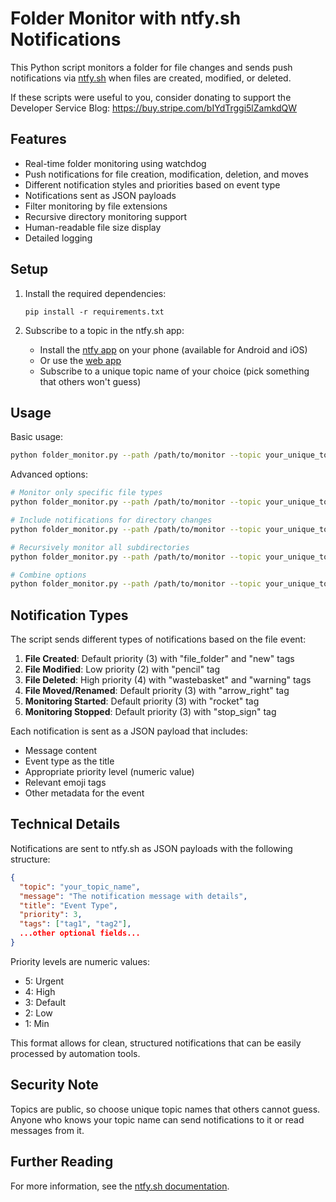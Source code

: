 # Folder Monitor with ntfy.sh Notifications

This Python script monitors a folder for file changes and sends push notifications via [ntfy.sh](https://ntfy.sh) when files are created, modified, or deleted.

If these scripts were useful to you, consider donating to support the Developer Service Blog: https://buy.stripe.com/bIYdTrggi5lZamkdQW

## Features

- Real-time folder monitoring using watchdog
- Push notifications for file creation, modification, deletion, and moves
- Different notification styles and priorities based on event type
- Notifications sent as JSON payloads
- Filter monitoring by file extensions
- Recursive directory monitoring support
- Human-readable file size display
- Detailed logging

## Setup

1. Install the required dependencies:

   ```
   pip install -r requirements.txt
   ```

2. Subscribe to a topic in the ntfy.sh app:
   - Install the [ntfy app](https://ntfy.sh/app) on your phone (available for Android and iOS)
   - Or use the [web app](https://ntfy.sh/app)
   - Subscribe to a unique topic name of your choice (pick something that others won't guess)

## Usage

Basic usage:

```bash
python folder_monitor.py --path /path/to/monitor --topic your_unique_topic
```

Advanced options:

```bash
# Monitor only specific file types
python folder_monitor.py --path /path/to/monitor --topic your_unique_topic --extensions .txt,.pdf,.docx

# Include notifications for directory changes
python folder_monitor.py --path /path/to/monitor --topic your_unique_topic --include-directories

# Recursively monitor all subdirectories
python folder_monitor.py --path /path/to/monitor --topic your_unique_topic --recursive

# Combine options
python folder_monitor.py --path /path/to/monitor --topic your_unique_topic --extensions .txt,.pdf --recursive
```

## Notification Types

The script sends different types of notifications based on the file event:

1. **File Created**: Default priority (3) with "file_folder" and "new" tags
2. **File Modified**: Low priority (2) with "pencil" tag
3. **File Deleted**: High priority (4) with "wastebasket" and "warning" tags
4. **File Moved/Renamed**: Default priority (3) with "arrow_right" tag
5. **Monitoring Started**: Default priority (3) with "rocket" tag
6. **Monitoring Stopped**: Default priority (3) with "stop_sign" tag

Each notification is sent as a JSON payload that includes:

- Message content
- Event type as the title
- Appropriate priority level (numeric value)
- Relevant emoji tags
- Other metadata for the event

## Technical Details

Notifications are sent to ntfy.sh as JSON payloads with the following structure:

```json
{
  "topic": "your_topic_name",
  "message": "The notification message with details",
  "title": "Event Type",
  "priority": 3,
  "tags": ["tag1", "tag2"],
  ...other optional fields...
}
```

Priority levels are numeric values:

- 5: Urgent
- 4: High
- 3: Default
- 2: Low
- 1: Min

This format allows for clean, structured notifications that can be easily processed by automation tools.

## Security Note

Topics are public, so choose unique topic names that others cannot guess. Anyone who knows your topic name can send notifications to it or read messages from it.

## Further Reading

For more information, see the [ntfy.sh documentation](https://docs.ntfy.sh/).
